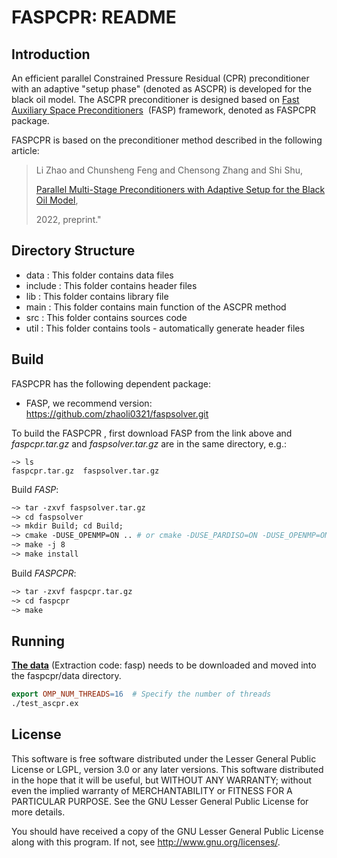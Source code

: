 # FASPCPR: README

## Introduction

An efficient parallel Constrained Pressure Residual (CPR) preconditioner with an adaptive "setup phase" (denoted as ASCPR) is developed  for the black oil model. The ASCPR preconditioner is designed based on [Fast Auxiliary Space Preconditioners](http://www.multigrid.org/fasp/)  (FASP) framework, denoted as FASPCPR package. 

FASPCPR is based on the preconditioner method described in the following article:

> Li Zhao and Chunsheng Feng and Chensong Zhang and Shi Shu,
>
> [Parallel Multi-Stage Preconditioners with Adaptive Setup for the Black Oil Model](https://arxiv.org/abs/2201.01970),
>
> 2022, preprint."

## Directory Structure

- data : This folder contains data files 
- include : This folder contains header files
- lib : This folder contains library file
- main : This folder contains main function of the ASCPR method
- src  :  This folder contains sources code 
- util :  This folder contains tools - automatically generate header files

## Build

FASPCPR has the following dependent package:

- FASP,  we recommend version: https://github.com/zhaoli0321/faspsolver.git

  

To build the FASPCPR , first download FASP from the link above and *faspcpr.tar.gz* and *faspsolver.tar.gz* are in the same directory, e.g.: 

```
~> ls
faspcpr.tar.gz  faspsolver.tar.gz
```

Build *FASP*:

```makefile
~> tar -zxvf faspsolver.tar.gz
~> cd faspsolver
~> mkdir Build; cd Build; 
~> cmake -DUSE_OPENMP=ON .. # or cmake -DUSE_PARDISO=ON -DUSE_OPENMP=ON ..
~> make -j 8
~> make install
```

Build *FASPCPR*:

```makefile
~> tar -zxvf faspcpr.tar.gz
~> cd faspcpr
~> make
```

## Running

[**The data**](https://pan.baidu.com/s/1JUHI1y6uSpPjCNRawHOFMw) (Extraction code: fasp) needs to be downloaded and moved into the faspcpr/data directory.

```makefile
export OMP_NUM_THREADS=16  # Specify the number of threads
./test_ascpr.ex
```

## License

This software is free software distributed under the Lesser General Public License or LGPL, version 3.0 or any later versions. This software distributed in the hope that it will be useful, but WITHOUT ANY WARRANTY; without even the implied warranty of MERCHANTABILITY or FITNESS FOR A PARTICULAR PURPOSE. See the GNU Lesser General Public License for more details.

You should have received a copy of the GNU Lesser General Public License along with this program. If not, see http://www.gnu.org/licenses/.


